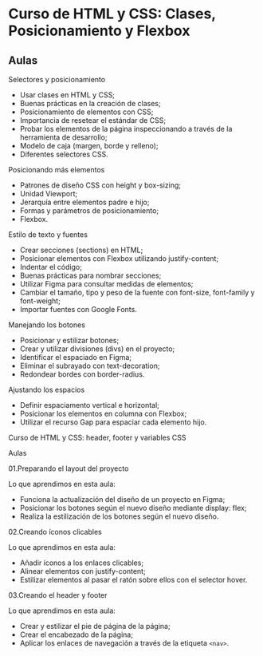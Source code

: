 # Curso de HTML y CSS: Clases, Posicionamiento y Flexbox

## Aulas

Selectores y posicionamiento

- Usar clases en HTML y CSS;
- Buenas prácticas en la creación de clases;
- Posicionamiento de elementos con CSS;
- Importancia de resetear el estándar de CSS;
- Probar los elementos de la página inspeccionando a través de la herramienta de desarrollo;
- Modelo de caja (margen, borde y relleno);
- Diferentes selectores CSS.

Posicionando más elementos

- Patrones de diseño CSS con height y box-sizing;
- Unidad Viewport;
- Jerarquía entre elementos padre e hijo;
- Formas y parámetros de posicionamiento;
- Flexbox.

Estilo de texto y fuentes

- Crear secciones (sections) en HTML;
- Posicionar elementos con Flexbox utilizando justify-content;
- Indentar el código;
- Buenas prácticas para nombrar secciones;
- Utilizar Figma para consultar medidas de elementos;
- Cambiar el tamaño, tipo y peso de la fuente con font-size, font-family y font-weight;
- Importar fuentes con Google Fonts.

Manejando los botones

- Posicionar y estilizar botones;
- Crear y utilizar divisiones (divs) en el proyecto;
- Identificar el espaciado en Figma;
- Eliminar el subrayado con text-decoration;
- Redondear bordes con border-radius.

Ajustando los espacios

- Definir espaciamento vertical e horizontal;
- Posicionar los elementos en columna con Flexbox;
- Utilizar el recurso Gap para espaciar cada elemento hijo.

Curso de HTML y CSS: header, footer y variables CSS

Aulas

01.Preparando el layout del proyecto

Lo que aprendimos en esta aula:

- Funciona la actualización del diseño de un proyecto en Figma;
- Posicionar los botones según el nuevo diseño mediante display: flex;
- Realiza la estilización de los botones según el nuevo diseño.
  
02.Creando íconos clicables

Lo que aprendimos en esta aula:

- Añadir íconos a los enlaces clicables;
- Alinear elementos con justify-content;
- Estilizar elementos al pasar el ratón sobre ellos con el selector hover.

03.Creando el header y footer

Lo que aprendimos en esta aula:

- Crear y estilizar el pie de página de la página;
- Crear el encabezado de la página;
- Aplicar los enlaces de navegación a través de la etiqueta `<nav>`.
